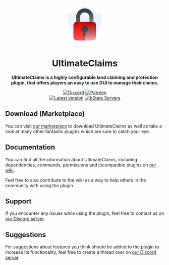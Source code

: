 <!--suppress HtmlDeprecatedAttribute -->
<div align="center">
<img src="docs/Logo.png" width="128px">

# UltimateClaims
**UltimateClaims is a highly configurable land claiming and protection plugin, that offers players an easy to use GUI to manage their claims.**


[![Discord][Discord shield]][Discord invite]
[![Patreon][Patreon shield]][Patreon page]
<br>
[![Latest version][Latest version shield]][Plugin page]
[![bStats Servers][bStats shield]][bStats page]
</div>


## Download (Marketplace)
You can visit [our marketplace][Plugin page] to download UltimateClaims as well as take a
look at many other fantastic plugins which are sure to catch your eye.

## Documentation
You can find all the information about UltimateClaims, including dependencies, commands, permissions and incompatible
plugins on [our wiki][Plugin wiki].

Feel free to also contribute to the wiki as a way to help others in the community with using the plugin.

## Support
If you encounter any issues while using the plugin, feel free to contact us on
[our Discord server][Discord invite].

## Suggestions
For suggestions about features you think should be added to the plugin to increase its functionality, feel free to
create a thread over on [our Discord server][Discord invite].


[Plugin page]: https://songoda.com/product/14
[Plugin wiki]: https://wiki.craftaro.com/index.php/Ultimate_Claims
[Patreon page]: https://www.patreon.com/join/songoda
[Discord invite]: https://discord.gg/7TXM8xr2Ng
[bStats page]: https://bstats.org/plugin/bukkit/UltimateClaims/5218

[Patreon shield]: https://img.shields.io/badge/-Support_us_on_Patreon-F96854.svg?logo=patreon&style=flat&logoColor=white
[Discord shield]: https://img.shields.io/discord/1214289374506917889?color=5865F2&label=Discord&logo=discord&logoColor=5865F2
[bStats shield]: https://img.shields.io/bstats/servers/5218?label=Servers
[Latest version shield]: https://img.shields.io/badge/dynamic/xml?style=flat&color=blue&logo=github&logoColor=white&label=Latest&url=https%3A%2F%2Fraw.githubusercontent.com%2Fcraftaro%2FUltimateClaims%2Fmaster%2Fpom.xml&query=%2F*%5Blocal-name()%3D'project'%5D%2F*%5Blocal-name()%3D'version'%5D

